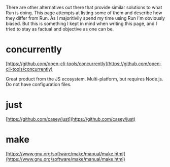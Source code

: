 There are other alternatives out there that provide similar solutions to what
Run is doing. This page attempts at listing some of them and describe how they
differ from Run. As I majoritivily spend my time using Run I'm obviously biased.
But this is something I kept in mind when writing this page, and I tried to stay
as factual and objective as one can be.

# concurrently

[https://github.com/open-cli-tools/concurrently](https://github.com/open-cli-tools/concurrently)

Great product from the JS ecosystem. Multi-platform, but requires Node.js. Do
not have configuration files.

# just

[https://github.com/casey/just](https://github.com/casey/just)

# make

[https://www.gnu.org/software/make/manual/make.html](https://www.gnu.org/software/make/manual/make.html)
